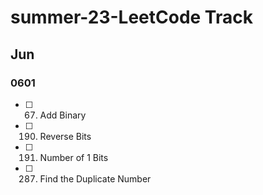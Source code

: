 # summer-23-LeetCode Track
## Jun
### 0601
- [ ] 67. Add Binary
- [ ] 190. Reverse Bits
- [ ] 191. Number of 1 Bits
- [ ] 287. Find the Duplicate Number
